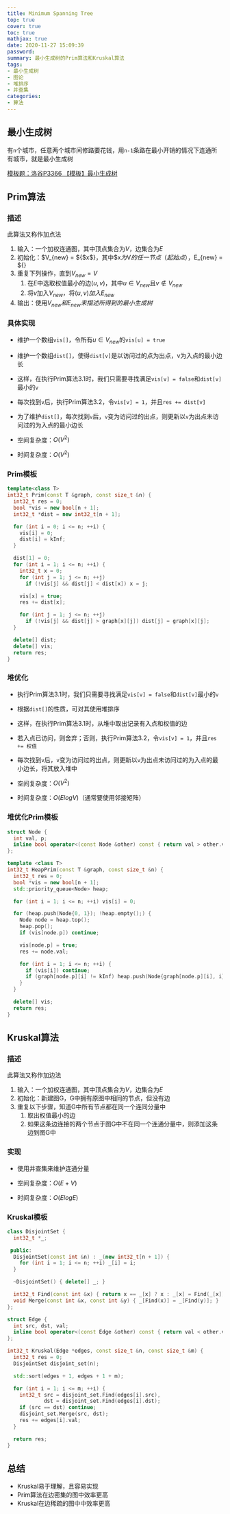 ```yaml
---
title: Minimum Spanning Tree
top: true
cover: true
toc: true
mathjax: true
date: 2020-11-27 15:09:39
password:
summary: 最小生成树的Prim算法和Kruskal算法
tags:
- 最小生成树
- 图论
- 堆排序
- 并查集
categories:
- 算法
---
```


## 最小生成树

有`n`个城市，任意两个城市间修路要花钱，用`n-1`条路在最小开销的情况下连通所有城市，就是最小生成树

[模板题：洛谷P3366 【模板】最小生成树](https://www.luogu.com.cn/problem/P3366)

## Prim算法

### 描述

此算法又称作加点法

1. 输入：一个加权连通图，其中顶点集合为$V$，边集合为$E$
2. 初始化：$V_{new} = ${$x$}，其中$x$为$V$的任一节点（起始点），$E_{new} = ${}
3. 重复下列操作，直到$V_{new} = V$
   1. 在$E$中选取权值最小的边$(u, v)$，其中$u∈V_{new}$且$v∉V_{new}$
   2. 将$v$加入$V_{new}$，将$(u, v)加入E_{new}$
4. 输出：使用$V_{new}和E_{new}来描述所得到的最小生成树$

### 具体实现

- 维护一个数组`vis[]`，令所有$u∈V_{new}$的`vis[u] = true`
- 维护一个数组`dist[]`，使得`dist[v]`是以访问过的点为出点，v为入点的最小边长
- 这样，在执行Prim算法3.1时，我们只需要寻找满足`vis[v] = false`和`dist[v]`最小的`v`
- 每次找到`v`后，执行Prim算法3.2，令`vis[v] = 1`，并且`res += dist[v]`
- 为了维护`dist[]`，每次找到`v`后，`v`变为访问过的出点，则更新以`v`为出点未访问过的为入点的最小边长

- 空间复杂度：$O(V^2)$
- 时间复杂度：$O(V^2)$

### Prim模板

```cpp
template<class T>
int32_t Prim(const T &graph, const size_t &n) {
  int32_t res = 0;
  bool *vis = new bool[n + 1];
  int32_t *dist = new int32_t[n + 1];

  for (int i = 0; i <= n; ++i) {
    vis[i] = 0;
    dist[i] = kInf;
  }

  dist[1] = 0;
  for (int i = 1; i <= n; ++i) {
    int32_t x = 0;
    for (int j = 1; j <= n; ++j)
      if (!vis[j] && dist[j] < dist[x]) x = j;

    vis[x] = true;
    res += dist[x];

    for (int j = 1; j <= n; ++j)
      if (!vis[j] && dist[j] > graph[x][j]) dist[j] = graph[x][j];
  }

  delete[] dist;
  delete[] vis;
  return res;
}

```

### 堆优化

- 执行Prim算法3.1时，我们只需要寻找满足`vis[v] = false`和`dist[v]`最小的`v`
- 根据`dist[]`的性质，可对其使用堆排序
- 这样，在执行Prim算法3.1时，从堆中取出记录有入点和权值的边
- 若入点已访问，则舍弃；否则，执行Prim算法3.2，令`vis[v] = 1`，并且`res += 权值`
- 每次找到`v`后，`v`变为访问过的出点，则更新以`v`为出点未访问过的为入点的最小边长，将其放入堆中

- 空间复杂度：$O(V^2)$
- 时间复杂度：$O(ElogV)$（通常要使用邻接矩阵）

### 堆优化Prim模板

```cpp
struct Node {
  int val, p;
  inline bool operator<(const Node &other) const { return val > other.val; }
};

template <class T>
int32_t HeapPrim(const T &graph, const size_t &n) {
  int32_t res = 0;
  bool *vis = new bool[n + 1];
  std::priority_queue<Node> heap;

  for (int i = 1; i <= n; ++i) vis[i] = 0;

  for (heap.push(Node{0, 1}); !heap.empty();) {
    Node node = heap.top();
    heap.pop();
    if (vis[node.p]) continue;

    vis[node.p] = true;
    res += node.val;

    for (int i = 1; i <= n; ++i) {
      if (vis[i]) continue;
      if (graph[node.p][i] != kInf) heap.push(Node{graph[node.p][i], i});
    }
  }

  delete[] vis;
  return res;
}

```

## Kruskal算法

### 描述

此算法又称作加边法

1. 输入：一个加权连通图，其中顶点集合为$V$，边集合为$E$
2. 初始化：新建图G，G中拥有原图中相同的节点，但没有边
3. 重复以下步骤，知道G中所有节点都在同一个连同分量中
   1. 取出权值最小的边
   2. 如果这条边连接的两个节点于图G中不在同一个连通分量中，则添加这条边到图G中

### 实现

- 使用并查集来维护连通分量

- 空间复杂度：$O(E+V)$
- 时间复杂度：$O(ElogE)$

### Kruskal模板

```cpp
class DisjointSet {
  int32_t *_;

 public:
  DisjointSet(const int &n) : _(new int32_t[n + 1]) {
    for (int i = 1; i <= n; ++i) _[i] = i;
  }

  ~DisjointSet() { delete[] _; }

  int32_t Find(const int &x) { return x == _[x] ? x : _[x] = Find(_[x]); }
  void Merge(const int &x, const int &y) { _[Find(x)] = _[Find(y)]; }
};

struct Edge {
  int src, dst, val;
  inline bool operator<(const Edge &other) const { return val < other.val; }
};

int32_t Kruskal(Edge *edges, const size_t &n, const size_t &m) {
  int32_t res = 0;
  DisjointSet disjoint_set(n);

  std::sort(edges + 1, edges + 1 + m);

  for (int i = 1; i <= m; ++i) {
    int32_t src = disjoint_set.Find(edges[i].src),
            dst = disjoint_set.Find(edges[i].dst);
    if (src == dst) continue;
    disjoint_set.Merge(src, dst);
    res += edges[i].val;
  }

  return res;
}
```

## 总结

- Kruskal易于理解，且容易实现
- Prim算法在边密集的图中效率更高
- Kruskal在边稀疏的图中中效率更高
